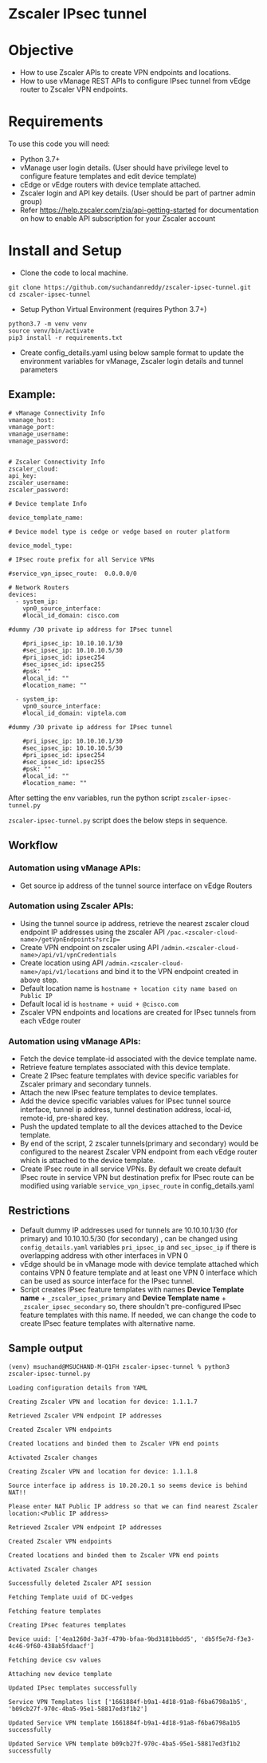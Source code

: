 # Zscaler IPsec tunnel

# Objective 

*   How to use Zscaler APIs to create VPN endpoints and locations.
*   How to use vManage REST APIs to configure IPsec tunnel from  vEdge router to Zscaler VPN endpoints. 


# Requirements

To use this code you will need:

* Python 3.7+
* vManage user login details. (User should have privilege level to configure feature templates and edit device template)
* cEdge or vEdge routers with device template attached.
* Zscaler login and API key details. (User should be part of partner admin group)
* Refer https://help.zscaler.com/zia/api-getting-started for documentation on how to enable API subscription for your Zscaler account

# Install and Setup

- Clone the code to local machine.

```
git clone https://github.com/suchandanreddy/zscaler-ipsec-tunnel.git
cd zscaler-ipsec-tunnel
```
- Setup Python Virtual Environment (requires Python 3.7+)

```
python3.7 -m venv venv
source venv/bin/activate
pip3 install -r requirements.txt
```

- Create config_details.yaml using below sample format to update the environment variables for vManage, Zscaler login details and tunnel parameters

## Example:

```
# vManage Connectivity Info
vmanage_host: 
vmanage_port: 
vmanage_username: 
vmanage_password: 


# Zscaler Connectivity Info
zscaler_cloud: 
api_key: 
zscaler_username: 
zscaler_password:

# Device template Info

device_template_name:

# Device model type is cedge or vedge based on router platform

device_model_type:  

# IPsec route prefix for all Service VPNs

#service_vpn_ipsec_route:  0.0.0.0/0

# Network Routers
devices:
  - system_ip: 
    vpn0_source_interface: 
    #local_id_domain: cisco.com

#dummy /30 private ip address for IPsec tunnel

    #pri_ipsec_ip: 10.10.10.1/30
    #sec_ipsec_ip: 10.10.10.5/30
    #pri_ipsec_id: ipsec254
    #sec_ipsec_id: ipsec255
    #psk: ""
    #local_id: ""
    #location_name: ""

  - system_ip: 
    vpn0_source_interface: 
    #local_id_domain: viptela.com

#dummy /30 private ip address for IPsec tunnel

    #pri_ipsec_ip: 10.10.10.1/30
    #sec_ipsec_ip: 10.10.10.5/30
    #pri_ipsec_id: ipsec254
    #sec_ipsec_id: ipsec255
    #psk: ""
    #local_id: ""
    #location_name: ""
```

After setting the env variables, run the python script `zscaler-ipsec-tunnel.py`

`zscaler-ipsec-tunnel.py` script does the below steps in sequence. 

## Workflow

### Automation using vManage APIs:

- Get source ip address of the tunnel source interface on vEdge Routers

### Automation using Zscaler APIs: 

- Using the tunnel source ip address, retrieve the nearest zscaler cloud endpoint IP addresses using the zscaler API `/pac.<zscaler-cloud-name>/getVpnEndpoints?srcIp=`
- Create VPN endpoint on zscaler using API `/admin.<zscaler-cloud-name>/api/v1/vpnCredentials`
- Create location using API `/admin.<zscaler-cloud-name>/api/v1/locations` and bind it to the VPN endpoint created in above step. 
- Default location name is `hostname + location city name based on Public IP`
- Default local id is `hostname + uuid + @cisco.com`
- Zscaler VPN endpoints and locations are created for IPsec tunnels from each vEdge router

### Automation using vManage APIs:

- Fetch the device template-id associated with the device template name. 
- Retrieve feature templates associated with this device template. 
- Create 2 IPsec feature templates with device specific variables for Zscaler primary and secondary tunnels.
- Attach the new IPsec feature templates to device templates. 
- Add the device specific variables values for IPsec tunnel source interface, tunnel ip address, tunnel destination address, local-id, remote-id, pre-shared key.
- Push the updated template to all the devices attached to the Device template.
- By end of the script, 2 zscaler tunnels(primary and secondary) would be configured to the nearest Zscaler VPN endpoint from each vEdge router which is attached to the device template. 
- Create IPsec route in all service VPNs. By default we create default IPsec route in service VPN but destination prefix for IPsec route can be modified using variable `service_vpn_ipsec_route` in config_details.yaml

## Restrictions

- Default dummy IP addresses used for tunnels are 10.10.10.1/30 (for primary) and 10.10.10.5/30 (for secondary) , can be changed using `config_details.yaml` variables `pri_ipsec_ip` and `sec_ipsec_ip` if there is overlapping address with other interfaces in VPN 0
- vEdge should be in vManage mode with device template attached which contains VPN 0 feature template and at least one VPN 0 interface which can be used as source interface for the IPsec tunnel. 
- Script creates IPsec feature templates with names **Device Template name** + `_zscaler_ipsec_primary` and **Device Template name** + `_zscaler_ipsec_secondary` so, there shouldn't pre-configured IPsec feature templates with this name. If needed, we can change the code to create IPsec feature templates with alternative name. 

## Sample output

```
(venv) msuchand@MSUCHAND-M-Q1FH zscaler-ipsec-tunnel % python3 zscaler-ipsec-tunnel.py

Loading configuration details from YAML

Creating Zscaler VPN and location for device: 1.1.1.7

Retrieved Zscaler VPN endpoint IP addresses

Created Zscaler VPN endpoints

Created locations and binded them to Zscaler VPN end points

Activated Zscaler changes

Creating Zscaler VPN and location for device: 1.1.1.8

Source interface ip address is 10.20.20.1 so seems device is behind NAT!!

Please enter NAT Public IP address so that we can find nearest Zscaler location:<Public IP address>

Retrieved Zscaler VPN endpoint IP addresses

Created Zscaler VPN endpoints

Created locations and binded them to Zscaler VPN end points

Activated Zscaler changes

Successfully deleted Zscaler API session

Fetching Template uuid of DC-vedges

Fetching feature templates

Creating IPsec features templates

Device uuid: ['4ea1260d-3a3f-479b-bfaa-9bd3181bbdd5', 'db5f5e7d-f3e3-4c46-9f60-438ab5fdaacf']

Fetching device csv values

Attaching new device template

Updated IPsec templates successfully

Service VPN Templates list ['1661884f-b9a1-4d18-91a8-f6ba6798a1b5', 'b09cb27f-970c-4ba5-95e1-58817ed3f1b2']

Updated Service VPN template 1661884f-b9a1-4d18-91a8-f6ba6798a1b5 successfully

Updated Service VPN template b09cb27f-970c-4ba5-95e1-58817ed3f1b2 successfully
```